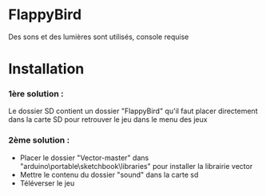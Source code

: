 # FlappyBird

Des sons et des lumières sont utilisés, console requise

# Installation
### 1ère solution :
Le dossier SD contient un dossier "FlappyBird" qu'il faut placer directement dans la carte SD pour retrouver le jeu dans le menu des jeux

### 2ème solution :
- Placer le dossier "Vector-master" dans "arduino\portable\sketchbook\libraries" pour installer la librairie vector
- Mettre le contenu du dossier "sound" dans la carte sd
- Téléverser le jeu
